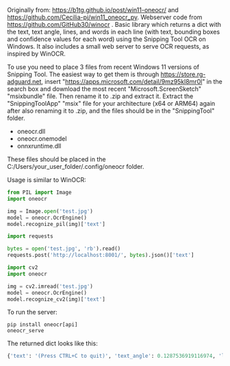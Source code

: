 Originally from: https://b1tg.github.io/post/win11-oneocr/ and https://github.com/Cecilia-pj/win11_oneocr_py. Webserver code from https://github.com/GitHub30/winocr .
Basic library which returns a dict with the text, text angle, lines, and words in each line (with text, bounding boxes and confidence values for each word) using the Snipping Tool OCR on Windows. It also includes a small web server to serve OCR requests, as inspired by WinOCR.

To use you need to place 3 files from recent Windows 11 versions of Snipping Tool. The easiest way to get them is through https://store.rg-adguard.net, insert "https://apps.microsoft.com/detail/9mz95kl8mr0l" in the search box and download the most recent "Microsoft.ScreenSketch" "msixbundle" file. Then rename it to .zip and extract it. Extract the "SnippingToolApp" "msix" file for your architecture (x64 or ARM64) again after also renaming it to .zip, and the files should be in the "SnippingTool" folder.

- oneocr.dll
- oneocr.onemodel
- onnxruntime.dll

These files should be placed in the C:/Users/your_user_folder/.config/oneocr folder.

Usage is similar to WinOCR:

```py
from PIL import Image
import oneocr

img = Image.open('test.jpg')
model = oneocr.OcrEngine()
model.recognize_pil(img)['text']
```

```py
import requests

bytes = open('test.jpg', 'rb').read()
requests.post('http://localhost:8001/', bytes).json()['text']
```

```py
import cv2
import oneocr

img = cv2.imread('test.jpg')
model = oneocr.OcrEngine()
model.recognize_cv2(img)['text']
```

To run the server:
```
pip install oneocr[api]
oneocr_serve
```

The returned dict looks like this:
```py
{'text': '(Press CTRL+C to quit)', 'text_angle': 0.1287536919116974, 'lines': [{'text': '(Press CTRL+C to quit)', 'bounding_rect': {'x1': 15.0, 'y1': 55.0, 'x2': 460.0, 'y2': 55.0}, 'words': [{'text': '(Press', 'bounding_rect': {'x1': 16.31104850769043, 'y1': 56.61604309082031, 'x2': 144.23599243164062, 'y2': 58.337398529052734}, 'confidence': 0.9861753582954407}, {'text': 'CTRL+C', 'bounding_rect': {'x1': 158.8894805908203, 'y1': 58.3936767578125, 'x2': 278.3717956542969, 'y2': 58.33317565917969}, 'confidence': 0.9664466381072998}, {'text': 'to', 'bounding_rect': {'x1': 301.47845458984375, 'y1': 58.12306213378906, 'x2': 339.2376403808594, 'y2': 57.741416931152344}, 'confidence': 0.9981067776679993}, {'text': 'quit)', 'bounding_rect': {'x1': 362.3424377441406, 'y1': 57.38189697265625, 'x2': 461.0, 'y2': 55.520843505859375}, 'confidence': 0.9936797022819519}]}]}
```
